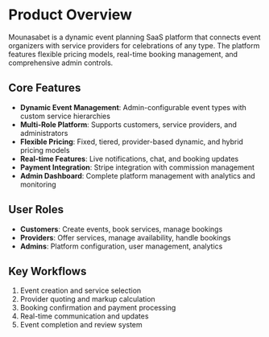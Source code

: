 # Product Overview

Mounasabet is a dynamic event planning SaaS platform that connects event organizers with service providers for celebrations of any type. The platform features flexible pricing models, real-time booking management, and comprehensive admin controls.

## Core Features

- **Dynamic Event Management**: Admin-configurable event types with custom service hierarchies
- **Multi-Role Platform**: Supports customers, service providers, and administrators
- **Flexible Pricing**: Fixed, tiered, provider-based dynamic, and hybrid pricing models
- **Real-time Features**: Live notifications, chat, and booking updates
- **Payment Integration**: Stripe integration with commission management
- **Admin Dashboard**: Complete platform management with analytics and monitoring

## User Roles

- **Customers**: Create events, book services, manage bookings
- **Providers**: Offer services, manage availability, handle bookings
- **Admins**: Platform configuration, user management, analytics

## Key Workflows

1. Event creation and service selection
2. Provider quoting and markup calculation
3. Booking confirmation and payment processing
4. Real-time communication and updates
5. Event completion and review system